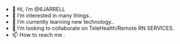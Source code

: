 - 👋 Hi, I’m @6JARRELL
- 👀 I’m interested in many things..
- 🌱 I’m currently learning new technology..
- 💞️ I’m looking to collaborate on TeleHealth/Remote RN SERVICES.
- 📫 How to reach me .

<!---
6JARRELL/6JARRELL is a ✨ special ✨ repository because its `README.md` (this file) appears on your GitHub profile.
You can click the Preview link to take a look at your changes.
--->
